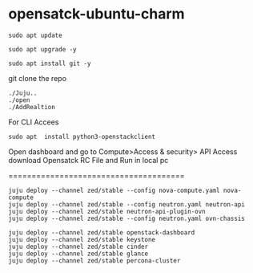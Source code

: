 # opensatck-ubuntu-charm
```
sudo apt update
```
```
sudo apt upgrade -y
```
```
sudo apt install git -y
```
git clone the repo

```
./Juju..
./open
./AddRealtion
```
For CLI Accees
```
sudo apt  install python3-openstackclient
```
Open dashboard and go to Compute>Access & security> API Access  
download Opensatck RC File and Run in local pc



======================================
```
juju deploy --channel zed/stable --config nova-compute.yaml nova-compute
juju deploy --channel zed/stable --config neutron.yaml neutron-api
juju deploy --channel zed/stable neutron-api-plugin-ovn
juju deploy --channel zed/stable --config neutron.yaml ovn-chassis

juju deploy --channel zed/stable openstack-dashboard
juju deploy --channel zed/stable keystone
juju deploy --channel zed/stable cinder
juju deploy --channel zed/stable glance
juju deploy --channel zed/stable percona-cluster
```
